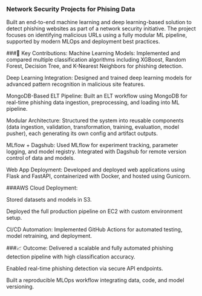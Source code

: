 ### Network Security Projects for Phising Data
Built an end-to-end machine learning and deep learning-based solution to detect phishing websites as part of a network security initiative. The project focuses on identifying malicious URLs using a fully modular ML pipeline, supported by modern MLOps and deployment best practices.

###🚀 Key Contributions:
Machine Learning Models: Implemented and compared multiple classification algorithms including XGBoost, Random Forest, Decision Tree, and K-Nearest Neighbors for phishing detection.

Deep Learning Integration: Designed and trained deep learning models for advanced pattern recognition in malicious site features.

MongoDB-Based ELT Pipeline: Built an ELT workflow using MongoDB for real-time phishing data ingestion, preprocessing, and loading into ML pipeline.

Modular Architecture: Structured the system into reusable components (data ingestion, validation, transformation, training, evaluation, model pusher), each generating its own config and artifact outputs.

MLflow + Dagshub: Used MLflow for experiment tracking, parameter logging, and model registry. Integrated with Dagshub for remote version control of data and models.

Web App Deployment: Developed and deployed web applications using Flask and FastAPI, containerized with Docker, and hosted using Gunicorn.

###AWS Cloud Deployment:

Stored datasets and models in S3.

Deployed the full production pipeline on EC2 with custom environment setup.

CI/CD Automation: Implemented GitHub Actions for automated testing, model retraining, and deployment.

###📈 Outcome:
Delivered a scalable and fully automated phishing detection pipeline with high classification accuracy.

Enabled real-time phishing detection via secure API endpoints.

Built a reproducible MLOps workflow integrating data, code, and model versioning.

